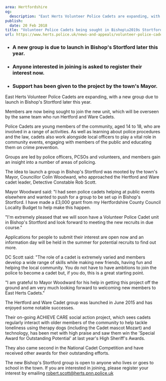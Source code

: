 ```yaml
area: Hertfordshire
og:
  description: "East Herts Volunteer Police Cadets are expanding, with a new group due to launch in Bishop\u2019s Stortford later this year."
publish:
  date: 20 Feb 2018
title: "Volunteer Police Cadets being sought in Bishop\u2019s Stortford"
url: https://www.herts.police.uk/news-and-appeals/volunteer-police-cadets-being-sought-in-bishops-stortford-1661
```

* ### A new group is due to launch in Bishop's Stortford later this year.

 * ### Anyone interested in joining is asked to register their interest now.

 * ### Support has been given to the project by the town's Mayor.

East Herts Volunteer Police Cadets are expanding, with a new group due to launch in Bishop's Stortford later this year.

Members are now being sought to join the new unit, which will be overseen by the same team who run Hertford and Ware Cadets.

Police Cadets are young members of the community, aged 14 to 18, who are involved in a range of activities. As well as learning about police procedures and the law, cadets also work alongside local officers to play a vital role in community events, engaging with members of the public and educating them on crime prevention.

Groups are led by police officers, PCSOs and volunteers, and members gain an insight into a number of areas of policing.

The idea to launch a group in Bishop's Stortford was mooted by the town's Mayor, Councillor Colin Woodward, who approached the Hertford and Ware cadet leader, Detective Constable Rob Scott.

Mayor Woodward said: "I had seen police cadets helping at public events elsewhere and wanted to push for a group to be set up in Bishop's Stortford. I have made a £3,000 grant from my Hertfordshire County Council Locality Budget to help make this happen.

"I'm extremely pleased that we will soon have a Volunteer Police Cadet unit in Bishop's Stortford and look forward to meeting the new recruits in due course."

Applications for people to submit their interest are open now and an information day will be held in the summer for potential recruits to find out more.

DC Scott said: "The role of a cadet is extremely varied and members develop a wide range of skills while making new friends, having fun and helping the local community. You do not have to have ambitions to join the police to become a cadet but, if you do, this is a great starting point.

"I am grateful to Mayor Woodward for his help in getting this project off the ground and am very much looking forward to welcoming new members to East Herts Cadets."

The Hertford and Ware Cadet group was launched in June 2015 and has enjoyed some notable successes.

Their on-going ACHIEVE CARE social action project, which sees cadets regularly interact with older members of the community to help tackle loneliness using therapy dogs (including the Cadet mascot Mozart) and technology, has been met with high praise and saw them win the 'Special Award for Outstanding Potential' at last year's High Sheriff's Awards.

They also came second in the National Cadet Competition and have received other awards for their outstanding efforts.

The new Bishop's Stortford group is open to anyone who lives or goes to school in the town. If you are interested in joining, please register your interest by emailing robert.scott@herts.pnn.police.uk
